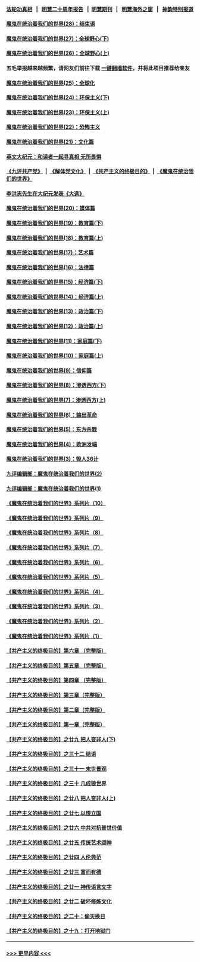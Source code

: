 #### [法轮功真相](https://github.com/gfw-breaker/truth/blob/master/README.md?t=0) &nbsp;&nbsp;|&nbsp;&nbsp; [明慧二十周年报告](https://github.com/gfw-breaker/mh-reports/blob/master/README.md?t=0) &nbsp;&nbsp;|&nbsp;&nbsp;[明慧期刊](https://github.com/gfw-breaker/mh-qikan) &nbsp;&nbsp;|&nbsp;&nbsp; [明慧海外之窗](https://github.com/gfw-breaker/mh-news/blob/master/README.md?t=0) &nbsp;&nbsp;|&nbsp;&nbsp; [神韵特别报道](https://github.com/gfw-breaker/mh-news/blob/master/shenyun.md?t=0)
#### [魔鬼在统治着我们的世界(28)：结束语](../pages/nsc422/n10936246.md?t=07111251) 
#### [魔鬼在统治着我们的世界(27)：全球野心(下)](../pages/nsc422/n10928319.md?t=07111251) 
#### [魔鬼在统治着我们的世界(26)：全球野心(上)](../pages/nsc422/n10900318.md?t=07111251) 
#### 五毛举报越来越频繁，请网友们前往下载 [一键翻墙软件](https://github.com/gfw-breaker/ssr-accounts)，并将此项目推荐给亲友
#### [魔鬼在统治着我们的世界(25)：全球化](../pages/nsc422/n10788205.md?t=07111251) 
#### [魔鬼在统治着我们的世界(24)：环保主义(下)](../pages/nsc422/n10695307.md?t=07111251) 
#### [魔鬼在统治着我们的世界(23)：环保主义(上)](../pages/nsc422/n10688613.md?t=07111251) 
#### [魔鬼在统治着我们的世界(22)：恐怖主义](../pages/nsc422/n10614727.md?t=07111251) 
#### [魔鬼在统治着我们的世界(21)：文化篇](../pages/nsc422/n10597706.md?t=07111251) 
#### [英文大纪元：和读者一起寻真相 无所畏惧](../pages/nsc422/n12542027.md?t=07111251) 
#### [《九评共产党》](https://github.com/begood0513/9ping.md/blob/master/README.md) &nbsp;|&nbsp; [《解体党文化》](../../../../jtdwh.md/blob/master/README.md)  &nbsp;|&nbsp; [《共产主义的终极目的》](../../../../gczydzjmd.md/blob/master/README.md) &nbsp;|&nbsp; [《魔鬼在统治我们的世界》](../../../../mgztzwmdsj.md/blob/master/README.md) 
#### [李洪志先生在大纪元发表《大选》](../pages/nsc422/n12534746.md?t=07111251) 
#### [魔鬼在统治着我们的世界(20)：媒体篇](../pages/nsc422/n10586579.md?t=07111251) 
#### [魔鬼在统治着我们的世界(19)：教育篇(下)](../pages/nsc422/n10564808.md?t=07111251) 
#### [魔鬼在统治着我们的世界(18)：教育篇(上)](../pages/nsc422/n10526970.md?t=07111251) 
#### [魔鬼在统治着我们的世界(17)：艺术篇](../pages/nsc422/n10499093.md?t=07111251) 
#### [魔鬼在统治着我们的世界(16)：法律篇](../pages/nsc422/n10485969.md?t=07111251) 
#### [魔鬼在统治着我们的世界(15)：经济篇(下)](../pages/nsc422/n10469975.md?t=07111251) 
#### [魔鬼在统治着我们的世界(14)：经济篇(上)](../pages/nsc422/n10457370.md?t=07111251) 
#### [魔鬼在统治着我们的世界(13)：政治篇(下)](../pages/nsc422/n10448270.md?t=07111251) 
#### [魔鬼在统治着我们的世界(12)：政治篇(上)](../pages/nsc422/n10444576.md?t=07111251) 
#### [魔鬼在统治着我们的世界(11)：家庭篇(下)](../pages/nsc422/n10440961.md?t=07111251) 
#### [魔鬼在统治着我们的世界(10)：家庭篇(上)](../pages/nsc422/n10435448.md?t=07111251) 
#### [魔鬼在统治着我们的世界(9)：信仰篇](../pages/nsc422/n10432159.md?t=07111251) 
#### [魔鬼在统治着我们的世界(8)：渗透西方(下)](../pages/nsc422/n10429603.md?t=07111251) 
#### [魔鬼在统治着我们的世界(7)：渗透西方(上)](../pages/nsc422/n10426013.md?t=07111251) 
#### [魔鬼在统治着我们的世界(6)：输出革命](../pages/nsc422/n10421536.md?t=07111251) 
#### [魔鬼在统治着我们的世界(5)：东方杀戮](../pages/nsc422/n10417707.md?t=07111251) 
#### [魔鬼在统治着我们的世界(4)：欧洲发端](../pages/nsc422/n10414890.md?t=07111251) 
#### [魔鬼在统治着我们的世界(3)：毁人36计](../pages/nsc422/n10411583.md?t=07111251) 
#### [九评编辑部：魔鬼在统治着我们的世界(2)](../pages/nsc422/n10410036.md?t=07111251) 
#### [九评编辑部：魔鬼在统治着我们的世界(1)](../pages/nsc422/n10406825.md?t=07111251) 
#### [《魔鬼在统治着我们的世界》系列片（10）](../pages/nsc422/n12292670.md?t=07111251) 
#### [《魔鬼在统治着我们的世界》系列片（9）](../pages/nsc422/n12290859.md?t=07111251) 
#### [《魔鬼在统治着我们的世界》系列片（8）](../pages/nsc422/n12287445.md?t=07111251) 
#### [《魔鬼在统治着我们的世界》系列片（7）](../pages/nsc422/n12283425.md?t=07111251) 
#### [《魔鬼在统治着我们的世界》系列片（6）](../pages/nsc422/n12282314.md?t=07111251) 
#### [《魔鬼在统治着我们的世界》系列片（5）](../pages/nsc422/n12281419.md?t=07111251) 
#### [《魔鬼在统治着我们的世界》系列片（4）](../pages/nsc422/n12274024.md?t=07111251) 
#### [《魔鬼在统治着我们的世界》系列片（3）](../pages/nsc422/n12271322.md?t=07111251) 
#### [《魔鬼在统治着我们的世界》系列片（2）](../pages/nsc422/n12269049.md?t=07111251) 
#### [《魔鬼在统治着我们的世界》系列片（1）](../pages/nsc422/n12267575.md?t=07111251) 
#### [【共产主义的终极目的】第六章 （完整版）](../pages/nsc422/n11428913.md?t=07111251) 
#### [【共产主义的终极目的】第五章 （完整版）](../pages/nsc422/n11428912.md?t=07111251) 
#### [【共产主义的终极目的】第四章 （完整版）](../pages/nsc422/n11428907.md?t=07111251) 
#### [【共产主义的终极目的】第三章（完整版）](../pages/nsc422/n11428848.md?t=07111251) 
#### [【共产主义的终极目的】第二章（完整版）](../pages/nsc422/n11428831.md?t=07111251) 
#### [【共产主义的终极目的】第一章（完整版）](../pages/nsc422/n11417651.md?t=07111251) 
#### [【共产主义的终极目的】之廿九 把人变非人(下)](../pages/nsc422/n11344140.md?t=07111251) 
#### [【共产主义的终极目的】之三十二 结语](../pages/nsc422/n11360535.md?t=07111251) 
#### [【共产主义的终极目的】之三十一 末世景观](../pages/nsc422/n11351129.md?t=07111251) 
#### [【共产主义的终极目的】之三十 几成狼世界](../pages/nsc422/n11348280.md?t=07111251) 
#### [【共产主义的终极目的】之廿八 把人变非人(上)](../pages/nsc422/n11340492.md?t=07111251) 
#### [【共产主义的终极目的】之廿七 以恨立国](../pages/nsc422/n11336944.md?t=07111251) 
#### [【共产主义的终极目的】之廿六 中共对抗普世价值](../pages/nsc422/n11324785.md?t=07111251) 
#### [【共产主义的终极目的】之廿五 传统艺术颂神](../pages/nsc422/n11296396.md?t=07111251) 
#### [【共产主义的终极目的】之廿四 人伦典范](../pages/nsc422/n11296397.md?t=07111251) 
#### [【共产主义的终极目的】之廿三 富而有德](../pages/nsc422/n11283598.md?t=07111251) 
#### [【共产主义的终极目的】之廿一 神传语言文字](../pages/nsc422/n11263265.md?t=07111251) 
#### [【共产主义的终极目的】之廿二 破坏修炼文化](../pages/nsc422/n11245728.md?t=07111251) 
#### [【共产主义的终极目的】之二十：偷天换日](../pages/nsc422/n11238846.md?t=07111251) 
#### [【共产主义的终极目的】之十九：打开地狱门](../pages/nsc422/n11206376.md?t=07111251) 

----
#### [ >>> 更早内容 <<< ](../indexes/nsc422-earlier.md)
